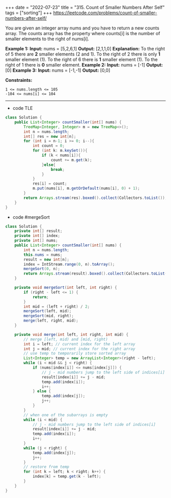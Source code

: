 +++ 
date = "2022-07-23"
title = "315. Count of Smaller Numbers After Self"
tags = ["sorting"]
+++
https://leetcode.com/problems/count-of-smaller-numbers-after-self/

You are given an integer array nums and you have to return a new counts array. The counts array has the property where counts[i] is the number of smaller elements to the right of nums[i].
 
**Example 1:**
**Input:** nums = [5,2,6,1] **Output:** [2,1,1,0] **Explanation:** To the right of 5 there are **2** smaller elements (2 and 1). To the right of 2 there is only **1** smaller element (1). To the right of 6 there is **1** smaller element (1). To the right of 1 there is **0** smaller element. 
**Example 2:**
**Input:** nums = [-1] **Output:** [0] 
**Example 3:**
**Input:** nums = [-1,-1] **Output:** [0,0] 
 
**Constraints:**
 	
	1 <= nums.length <= 105 	
	-104 <= nums[i] <= 104

---
- code TLE
```java
class Solution {
    public List<Integer> countSmaller(int[] nums) {
        TreeMap<Integer, Integer> m = new TreeMap<>();
        int n = nums.length;
        int[] res = new int[n];
        for (int i = n-1; i >= 0; i--){
            int count = 0;
            for (int k: m.keySet()){
                if (k < nums[i]){
                    count += m.get(k);
                }else{
                    break;
                }
            }
            res[i] = count;
            m.put(nums[i], m.getOrDefault(nums[i], 0) + 1);
        }
        return Arrays.stream(res).boxed().collect(Collectors.toList());
    }
}
```
- code #mergeSort 
```java
class Solution {
    private int[] result;
    private int[] index;
    private int[] nums;
    public List<Integer> countSmaller(int[] nums) {
        int n = nums.length;
        this.nums = nums;
        result = new int[n];
        index = IntStream.range(0, n).toArray();
        mergeSort(0, n);
        return Arrays.stream(result).boxed().collect(Collectors.toList());
    }

    private void mergeSort(int left, int right) {
        if (right - left <= 1) {
            return;
        }
        int mid = (left + right) / 2;
        mergeSort(left, mid);
        mergeSort(mid, right);
        merge(left, right, mid);
    }

    private void merge(int left, int right, int mid) {
        // merge [left, mid) and [mid, right)
        int i = left; // current index for the left array
        int j = mid; // current index for the right array
        // use temp to temporarily store sorted array
        List<Integer> temp = new ArrayList<Integer>(right - left);
        while (i < mid && j < right) {
            if (nums[index[i]] <= nums[index[j]]) {
                // j - mid numbers jump to the left side of indices[i]
                result[index[i]] += j - mid;
                temp.add(index[i]);
                i++;
            } else {
                temp.add(index[j]);
                j++;
            }
        }
        // when one of the subarrays is empty
        while (i < mid) {
            // j - mid numbers jump to the left side of indices[i]
            result[index[i]] += j - mid;
            temp.add(index[i]);
            i++;
        }
        while (j < right) {
            temp.add(index[j]);
            j++;
        }
        // restore from temp
        for (int k = left; k < right; k++) {
            index[k] = temp.get(k - left);
        }
    }
}
```
